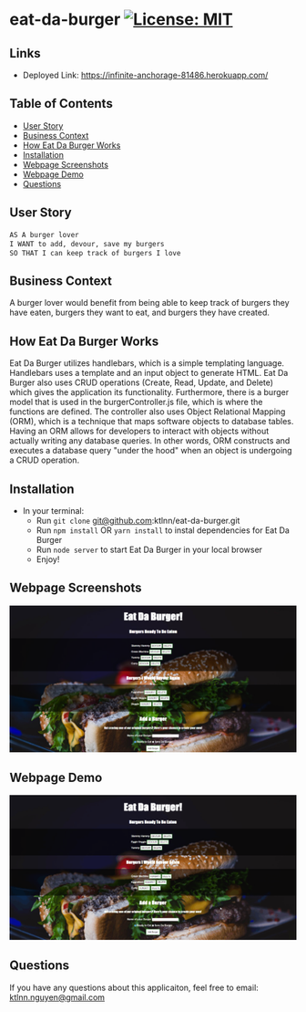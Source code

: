 # eat-da-burger [![License: MIT](https://img.shields.io/badge/License-MIT-yellow.svg)](https://opensource.org/licenses/MIT)

## Links
- Deployed Link: https://infinite-anchorage-81486.herokuapp.com/

## Table of Contents
- [User Story](#user-story)
- [Business Context](#business-context)
- [How Eat Da Burger Works](#how-eat-da-burger-works)
- [Installation](#installation)
- [Webpage Screenshots](#webpage-screenshots)
- [Webpage Demo](#webpage-demo)
- [Questions](#questions)

## User Story
```
AS A burger lover
I WANT to add, devour, save my burgers
SO THAT I can keep track of burgers I love
```

## Business Context
A burger lover would benefit from being able to keep track of burgers they have eaten, burgers they want to eat, and burgers they have created. 

## How Eat Da Burger Works
Eat Da Burger utilizes handlebars, which is a simple templating language. Handlebars uses a template and an input object to generate HTML. Eat Da Burger also uses CRUD operations (Create, Read, Update, and Delete) which gives the application its functionality. Furthermore, there is a burger model that is used in the burgerController.js file, which is where the functions are defined. The controller also uses Object Relational Mapping (ORM), which is a technique that maps software objects to database tables. Having an ORM allows for developers to interact with objects without actually writing any database queries. In other words, ORM constructs and executes a database query "under the hood" when an object is undergoing a CRUD operation. 

## Installation
- In your terminal: 
    - Run `git clone` git@github.com:ktlnn/eat-da-burger.git
    - Run `npm install` OR `yarn install` to instal dependencies for Eat Da Burger
    - Run `node server` to start Eat Da Burger in your local browser
    - Enjoy!

## Webpage Screenshots
![eat-da-burger-screenshot](/public/assets/images/eat-da-burger-screenshot.png)

## Webpage Demo 
![eat-da-burger-demo](/public/assets/images/eat-da-burger-demo.gif)

## Questions
If you have any questions about this applicaiton, feel free to email: ktlnn.nguyen@gmail.com
